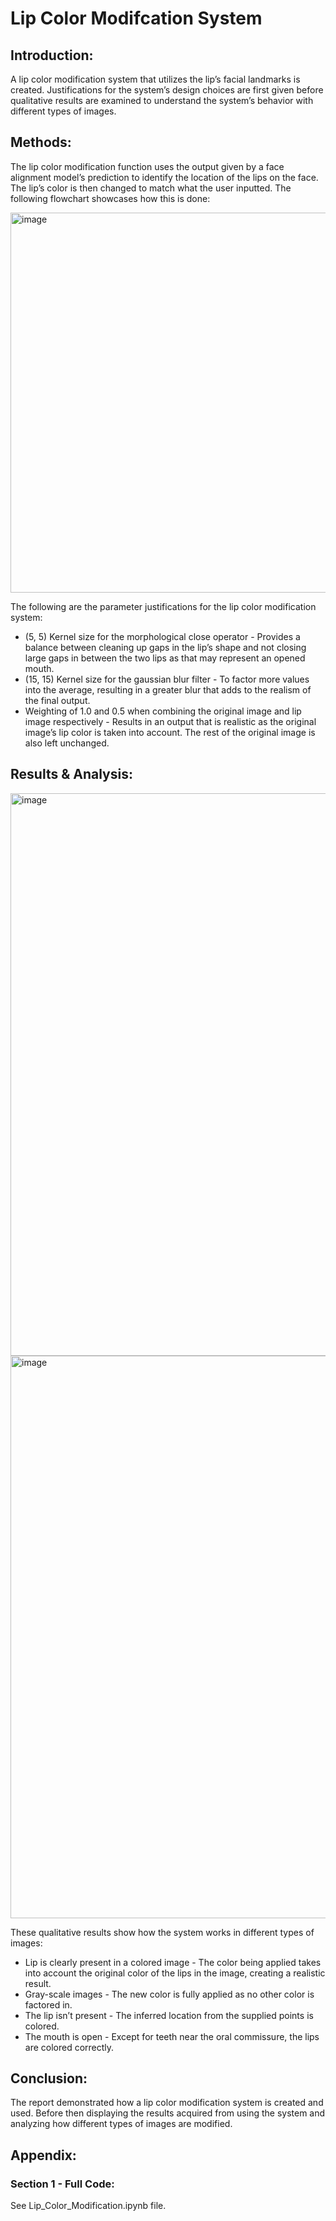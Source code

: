 # Lip Color Modifcation System
## Introduction:
A lip color modification system that utilizes the lip’s facial landmarks is created. Justifications for the system’s design choices are first given before qualitative results are examined to understand the system’s behavior with different types of images.

## Methods:
The lip color modification function uses the output given by a face alignment model’s prediction to identify the location of the lips on the face. The lip’s color is then changed to match what the user inputted. The following flowchart showcases how this is done:

<img width="608" alt="image" src="https://user-images.githubusercontent.com/84683922/184543255-081793a3-d565-4498-a4ff-b53a6f061d01.png">

The following are the parameter justifications for the lip color modification system:
* (5, 5) Kernel size for the morphological close operator - Provides a balance between cleaning up gaps in the lip’s shape and not closing large gaps in between the two lips as that may represent an opened mouth.
* (15, 15) Kernel size for the gaussian blur filter - To factor more values into the average, resulting in a greater blur that adds to the realism of the final output.
* Weighting of 1.0 and 0.5 when combining the original image and lip image respectively - Results in an output that is realistic as the original image’s lip color is taken into account. The rest of the original image is also left unchanged.

## Results & Analysis:

<img width="900" alt="image" src="https://user-images.githubusercontent.com/84683922/184543281-6491c6d8-865f-4eb3-8065-864f224783b4.png">

<img width="900" alt="image" src="https://user-images.githubusercontent.com/84683922/184543297-c0bc0ca9-8292-4e03-954d-0a23bf9e5a13.png">

These qualitative results show how the system works in different types of images:
* Lip is clearly present in a colored image - The color being applied takes into account the original color of the lips in the image, creating a realistic result. 
* Gray-scale images - The new color is fully applied as no other color is factored in. 
* The lip isn’t present - The inferred location from the supplied points is colored. 
* The mouth is open - Except for teeth near the oral commissure, the lips are colored correctly.

## Conclusion:
The report demonstrated how a lip color modification system is created and used. Before then displaying the results acquired from using the system and analyzing how different types of images are modified.

## Appendix:
### Section 1 - Full Code:
See Lip_Color_Modification.ipynb file.


